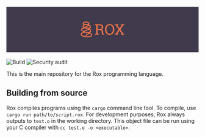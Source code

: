 ![Rox Logo](./assets/rox-banner.png)

![Build](https://github.com/reese/rox/workflows/Build/badge.svg)
![Security audit](https://github.com/reese/rox/workflows/Security%20audit/badge.svg)

This is the main repository for the Rox programming language.

## Building from source

Rox compiles programs using the `cargo` command line tool.
To compile, use `cargo run path/to/script.rox`.
For development purposes, Rox always outputs to `test.o` in the working directory.
This object file can be run using your C compiler with `cc test.o -o <executable>`.
